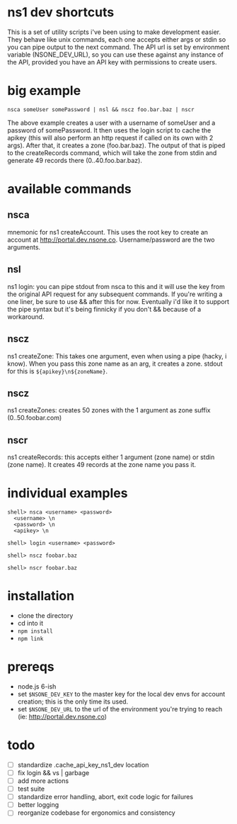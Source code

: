 # ns1 dev shortcuts
This is a set of utility scripts i've been using to make development easier. They behave like unix commands, each one accepts either args or stdin so you can pipe output to the next command. The API url is set by environment variable (NSONE_DEV_URL), so you can use these against any instance of the API, provided you have an API key with permissions to create users.

# big example
`nsca someUser somePassword | nsl && nscz foo.bar.baz | nscr`

The above example creates a user with a username of someUser and a password of somePassword. It then uses the login script to cache the apikey (this will also perform an http request if called on its own with 2 args). After that, it creates a zone (foo.bar.baz). The output of that is piped to the createRecords command, which will take the zone from stdin and generate 49 records there (0..40.foo.bar.baz).

# available commands
## nsca
mnemonic for ns1 createAccount. This uses the root key to create an account at http://portal.dev.nsone.co. Username/password are the two arguments.

## nsl
ns1 login: you can pipe stdout from nsca to this and it will use the key from the original API request for any subsequent commands. If you're writing a one liner, be sure to use && after this for now. Eventually i'd like it to support the pipe syntax but it's being finnicky if you don't && because of a workaround.

## nscz
ns1 createZone: This takes one argument, even when using a pipe (hacky, i know). When you pass this zone name as an arg, it creates a zone. stdout for this is `${apikey}\n${zoneName}`.

## nscz
ns1 createZones: creates 50 zones with the 1 argument as zone suffix (0..50.foobar.com)

## nscr
ns1 createRecords: this accepts either 1 argument (zone name) or stdin (zone name). It creates 49 records at the zone name you pass it. 

# individual examples
```
shell> nsca <username> <password>
  <username> \n
  <password> \n
  <apikey> \n
```
```
shell> login <username> <password>
```
```
shell> nscz foobar.baz
```
```
shell> nscr foobar.baz
```

# installation
- clone the directory
- cd into it
- `npm install`
- `npm link`

# prereqs
- node.js 6-ish
- set `$NSONE_DEV_KEY` to the master key for the local dev envs for account creation; this is the only time its used.
- set `$NSONE_DEV_URL` to the url of the environment you're trying to reach (ie: http://portal.dev.nsone.co)

# todo
- [ ] standardize .cache_api_key_ns1_dev location
- [ ] fix login && vs | garbage
- [ ] add more actions
- [ ] test suite
- [ ] standardize error handling, abort, exit code logic for failures 
- [ ] better logging
- [ ] reorganize codebase for ergonomics and consistency
